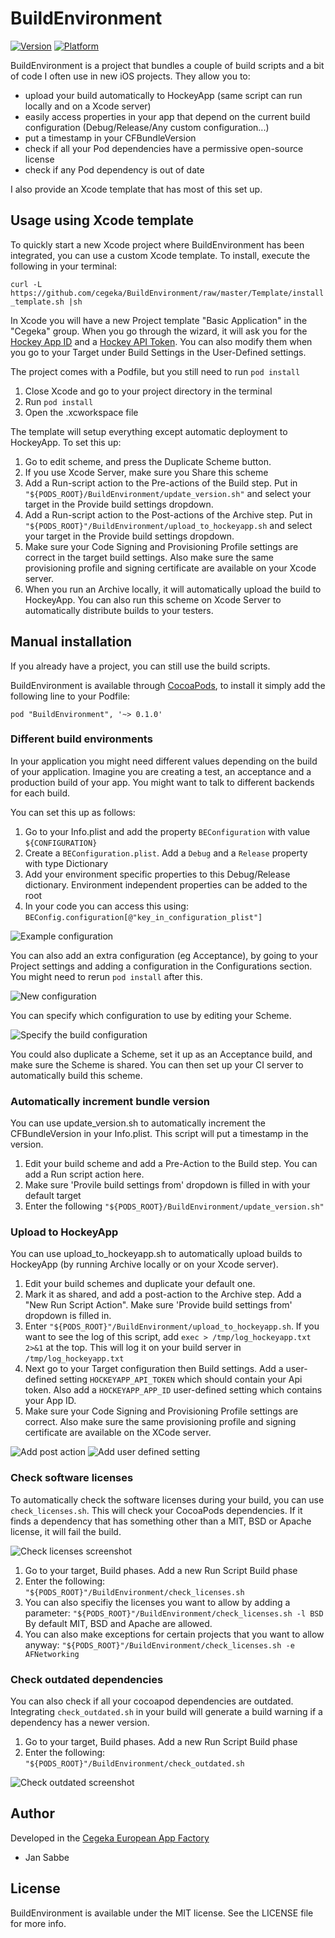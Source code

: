 # BuildEnvironment

[![Version](http://cocoapod-badges.herokuapp.com/v/BuildEnvironment/badge.png)](http://cocoadocs.org/docsets/BuildEnvironment)
[![Platform](http://cocoapod-badges.herokuapp.com/p/BuildEnvironment/badge.png)](http://cocoadocs.org/docsets/BuildEnvironment)

BuildEnvironment is a project that bundles a couple of build scripts and a bit of code I often use in new iOS projects. They allow you to:

* upload your build automatically to HockeyApp (same script can run locally and on a Xcode server)
* easily access properties in your app that depend on the current build configuration (Debug/Release/Any custom configuration...)
* put a timestamp in your CFBundleVersion
* check if all your Pod dependencies have a permissive open-source license
* check if any Pod dependency is out of date

I also provide an Xcode template that has most of this set up.

## Usage using Xcode template

To quickly start a new Xcode project where BuildEnvironment has been integrated, you can use a custom Xcode template. To install, execute the following in your terminal:

`curl -L https://github.com/cegeka/BuildEnvironment/raw/master/Template/install_template.sh |sh`

In Xcode you will have a new Project template "Basic Application" in the "Cegeka" group. When you go through the wizard,
it will ask you for the [Hockey App ID](http://support.hockeyapp.net/kb/about-general-faq/how-to-find-the-app-id) and a [Hockey API Token](https://rink.hockeyapp.net/manage/auth_tokens). You can also modify them when you go to your Target under Build Settings in the User-Defined settings.

The project comes with a Podfile, but you still need to run `pod install`

1. Close Xcode and go to your project directory in the terminal
2. Run `pod install`
3. Open the .xcworkspace file

The template will setup everything except automatic deployment to HockeyApp. To set this up:

1. Go to edit scheme, and press the Duplicate Scheme button. 
2. If you use Xcode Server, make sure you Share this scheme
3. Add a Run-script action to the Pre-actions of the Build step. Put in `"${PODS_ROOT}/BuildEnvironment/update_version.sh"` and select your target in the Provide build settings dropdown.
4. Add a Run-script action to the Post-actions of the Archive step. Put in `"${PODS_ROOT}"/BuildEnvironment/upload_to_hockeyapp.sh` and select your target in the Provide build settings dropdown.
5. Make sure your Code Signing and Provisioning Profile settings are correct in the target build settings. Also make sure the same provisioning profile and signing certificate are available on your Xcode server. 
6. When you run an Archive locally, it will automatically upload the build to HockeyApp. You can also run this scheme on Xcode Server to automatically distribute builds to your testers.

## Manual installation

If you already have a project, you can still use the build scripts. 

BuildEnvironment is available through [CocoaPods](http://cocoapods.org), to install
it simply add the following line to your Podfile:

    pod "BuildEnvironment", '~> 0.1.0'

### Different build environments

In your application you might need different values depending on the build of your application. Imagine you are creating a test, an acceptance and a production build of your app. You might want to talk to different backends for each build.

You can set this up as follows:

1. Go to your Info.plist and add the property `BEConfiguration` with value `${CONFIGURATION}`
2. Create a `BEConfiguration.plist`. Add a `Debug` and a `Release` property with type Dictionary
3. Add your environment specific properties to this Debug/Release dictionary. Environment independent properties can be added to the root
4. In your code you can access this using: `BEConfig.configuration[@"key_in_configuration_plist"]`

![Example configuration](/Screenshots/beconfiguration.png?raw=true)

You can also add an extra configuration (eg Acceptance), by going to your Project settings and adding a configuration in the 
Configurations section. You might need to rerun `pod install` after this.

![New configuration](/Screenshots/new_configurations.png?raw=true)

You can specify which configuration to use by editing your Scheme.

![Specify the build configuration](/Screenshots/specify_build_configuration.png?raw=true)

You could also duplicate a Scheme, set it up as an Acceptance build, and make sure the Scheme is shared. You can then set up your CI server to automatically build this scheme.

### Automatically increment bundle version

You can use update_version.sh to automatically increment the CFBundleVersion in your Info.plist. This script will put a timestamp in the version.

1. Edit your build scheme and add a Pre-Action to the Build step. You can add a Run script action here.
2. Make sure 'Provile build settings from' dropdown is filled in with your default target
3. Enter the following `"${PODS_ROOT}/BuildEnvironment/update_version.sh"`

### Upload to HockeyApp

You can use upload_to_hockeyapp.sh to automatically upload builds to HockeyApp (by running Archive locally or on your Xcode server).

1. Edit your build schemes and duplicate your default one.
2. Mark it as shared, and add a post-action to the Archive step. Add a "New Run Script Action". Make sure 'Provide build settings from' dropdown is filled in.
3. Enter `"${PODS_ROOT}"/BuildEnvironment/upload_to_hockeyapp.sh`. If you want to see the log of this script, add `exec > /tmp/log_hockeyapp.txt 2>&1` at the top. This will log it on your build server in `/tmp/log_hockeyapp.txt`
4. Next go to your Target configuration then Build settings. Add a user-defined setting `HOCKEYAPP_API_TOKEN` which should contain your Api token. Also add a `HOCKEYAPP_APP_ID` user-defined setting which contains your App ID.
5. Make sure your Code Signing and Provisioning Profile settings are correct. Also make sure the same provisioning profile and signing certificate are available on the XCode server. 

![Add post action](/Screenshots/post_action_upload.png?raw=true)
![Add user defined setting](/Screenshots/user_defined_action.png?raw=true)

### Check software licenses

To automatically check the software licenses during your build, you can use `check_licenses.sh`. This
will check your CocoaPods dependencies. If it finds a dependency that has something other than a MIT, BSD
or Apache license, it will fail the build. 

![Check licenses screenshot](/Screenshots/check_licenses_example.png?raw=true)

1. Go to your target, Build phases. Add a new Run Script Build phase
2. Enter the following: `"${PODS_ROOT}"/BuildEnvironment/check_licenses.sh`
3. You can also specifiy the licenses you want to allow by adding a parameter: `"${PODS_ROOT}"/BuildEnvironment/check_licenses.sh -l BSD` By default MIT, BSD and Apache are allowed.
4. You can also make exceptions for certain projects that you want to allow anyway: `"${PODS_ROOT}"/BuildEnvironment/check_licenses.sh -e AFNetworking`

### Check outdated dependencies

You can also check if all your cocoapod dependencies are outdated. Integrating `check_outdated.sh` in your build will generate a build warning if a dependency has a newer version.

1. Go to your target, Build phases. Add a new Run Script Build phase
2. Enter the following: `"${PODS_ROOT}"/BuildEnvironment/check_outdated.sh`

![Check outdated screenshot](/Screenshots/check_outdated_warnings.png?raw=true)

## Author

Developed in the [Cegeka European App Factory](http://europeanappfactory.com/) 
* Jan Sabbe

## License

BuildEnvironment is available under the MIT license. See the LICENSE file for more info.

